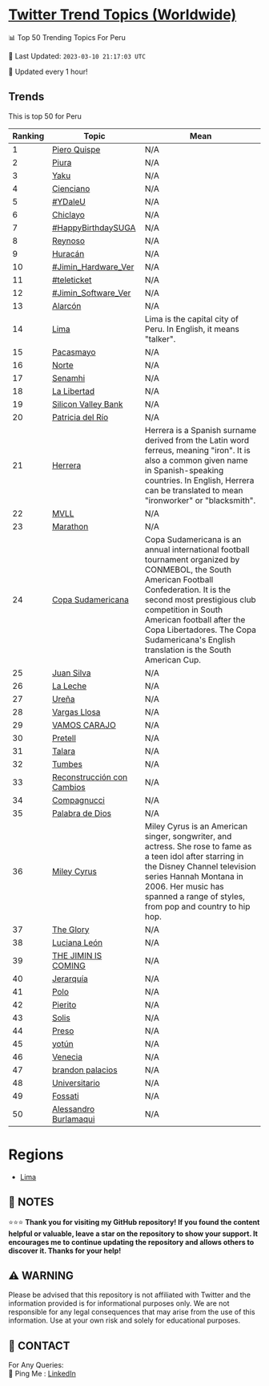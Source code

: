 [Twitter Trend Topics (Worldwide)](https://github.com/ErcinDedeoglu/Twitter-Trend-Topics)
==========


📊 Top 50 Trending Topics For Peru

📆 Last Updated: `2023-03-10 21:17:03 UTC`

🔧 Updated every 1 hour!


## Trends

This is top 50 for Peru

| Ranking | Topic | Mean |
| ------- | ------------ | ------------ |
| 1 | [Piero Quispe](http://twitter.com/search?q=Piero+Quispe) | N/A |
| 2 | [Piura](http://twitter.com/search?q=Piura) | N/A |
| 3 | [Yaku](http://twitter.com/search?q=Yaku) | N/A |
| 4 | [Cienciano](http://twitter.com/search?q=Cienciano) | N/A |
| 5 | [#YDaleU](http://twitter.com/search?q=%23YDaleU) | N/A |
| 6 | [Chiclayo](http://twitter.com/search?q=Chiclayo) | N/A |
| 7 | [#HappyBirthdaySUGA](http://twitter.com/search?q=%23HappyBirthdaySUGA) | N/A |
| 8 | [Reynoso](http://twitter.com/search?q=Reynoso) | N/A |
| 9 | [Huracán](http://twitter.com/search?q=Hurac%c3%a1n) | N/A |
| 10 | [#Jimin_Hardware_Ver](http://twitter.com/search?q=%23Jimin_Hardware_Ver) | N/A |
| 11 | [#teleticket](http://twitter.com/search?q=%23teleticket) | N/A |
| 12 | [#Jimin_Software_Ver](http://twitter.com/search?q=%23Jimin_Software_Ver) | N/A |
| 13 | [Alarcón](http://twitter.com/search?q=Alarc%c3%b3n) | N/A |
| 14 | [Lima](http://twitter.com/search?q=Lima) | Lima is the capital city of Peru. In English, it means "talker". |
| 15 | [Pacasmayo](http://twitter.com/search?q=Pacasmayo) | N/A |
| 16 | [Norte](http://twitter.com/search?q=Norte) | N/A |
| 17 | [Senamhi](http://twitter.com/search?q=Senamhi) | N/A |
| 18 | [La Libertad](http://twitter.com/search?q=La+Libertad) | N/A |
| 19 | [Silicon Valley Bank](http://twitter.com/search?q=Silicon+Valley+Bank) | N/A |
| 20 | [Patricia del Río](http://twitter.com/search?q=Patricia+del+R%c3%ado) | N/A |
| 21 | [Herrera](http://twitter.com/search?q=Herrera) | Herrera is a Spanish surname derived from the Latin word ferreus, meaning "iron". It is also a common given name in Spanish-speaking countries. In English, Herrera can be translated to mean "ironworker" or "blacksmith". |
| 22 | [MVLL](http://twitter.com/search?q=MVLL) | N/A |
| 23 | [Marathon](http://twitter.com/search?q=Marathon) | N/A |
| 24 | [Copa Sudamericana](http://twitter.com/search?q=Copa+Sudamericana) | Copa Sudamericana is an annual international football tournament organized by CONMEBOL, the South American Football Confederation. It is the second most prestigious club competition in South American football after the Copa Libertadores. The Copa Sudamericana's English translation is the South American Cup. |
| 25 | [Juan Silva](http://twitter.com/search?q=Juan+Silva) | N/A |
| 26 | [La Leche](http://twitter.com/search?q=La+Leche) | N/A |
| 27 | [Ureña](http://twitter.com/search?q=Ure%c3%b1a) | N/A |
| 28 | [Vargas Llosa](http://twitter.com/search?q=Vargas+Llosa) | N/A |
| 29 | [VAMOS CARAJO](http://twitter.com/search?q=VAMOS+CARAJO) | N/A |
| 30 | [Pretell](http://twitter.com/search?q=Pretell) | N/A |
| 31 | [Talara](http://twitter.com/search?q=Talara) | N/A |
| 32 | [Tumbes](http://twitter.com/search?q=Tumbes) | N/A |
| 33 | [Reconstrucción con Cambios](http://twitter.com/search?q=Reconstrucci%c3%b3n+con+Cambios) | N/A |
| 34 | [Compagnucci](http://twitter.com/search?q=Compagnucci) | N/A |
| 35 | [Palabra de Dios](http://twitter.com/search?q=Palabra+de+Dios) | N/A |
| 36 | [Miley Cyrus](http://twitter.com/search?q=Miley+Cyrus) | Miley Cyrus is an American singer, songwriter, and actress. She rose to fame as a teen idol after starring in the Disney Channel television series Hannah Montana in 2006. Her music has spanned a range of styles, from pop and country to hip hop. |
| 37 | [The Glory](http://twitter.com/search?q=The+Glory) | N/A |
| 38 | [Luciana León](http://twitter.com/search?q=Luciana+Le%c3%b3n) | N/A |
| 39 | [THE JIMIN IS COMING](http://twitter.com/search?q=THE+JIMIN+IS+COMING) | N/A |
| 40 | [Jerarquía](http://twitter.com/search?q=Jerarqu%c3%ada) | N/A |
| 41 | [Polo](http://twitter.com/search?q=Polo) | N/A |
| 42 | [Pierito](http://twitter.com/search?q=Pierito) | N/A |
| 43 | [Solis](http://twitter.com/search?q=Solis) | N/A |
| 44 | [Preso](http://twitter.com/search?q=Preso) | N/A |
| 45 | [yotún](http://twitter.com/search?q=yot%c3%ban) | N/A |
| 46 | [Venecia](http://twitter.com/search?q=Venecia) | N/A |
| 47 | [brandon palacios](http://twitter.com/search?q=brandon+palacios) | N/A |
| 48 | [Universitario](http://twitter.com/search?q=Universitario) | N/A |
| 49 | [Fossati](http://twitter.com/search?q=Fossati) | N/A |
| 50 | [Alessandro Burlamaqui](http://twitter.com/search?q=Alessandro+Burlamaqui) | N/A |



# Regions

* [Lima](</Peru/Lima.md>)



## 📝 NOTES

⭐⭐⭐ **Thank you for visiting my GitHub repository! If you found the content helpful or valuable, leave a star on the repository to show your support. It encourages me to continue updating the repository and allows others to discover it. Thanks for your help!**


## ⚠️ WARNING

Please be advised that this repository is not affiliated with Twitter and the information provided is for informational purposes only. We are not responsible for any legal consequences that may arise from the use of this information. Use at your own risk and solely for educational purposes.


## 📨 CONTACT

 For Any Queries:  
            🏓 Ping Me : [LinkedIn](https://www.linkedin.com/in/ercindedeoglu/)
